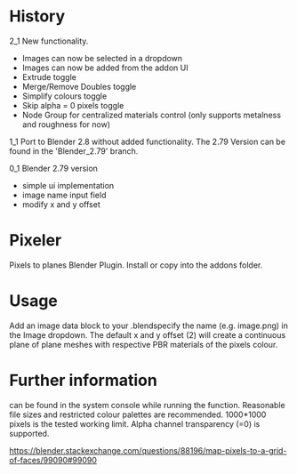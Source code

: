 # History

2_1
New functionality.
  - Images can now be selected in a dropdown
  - Images can now be added from the addon UI
  - Extrude toggle
  - Merge/Remove Doubles toggle
  - Simplify colours toggle
  - Skip alpha = 0 pixels toggle
  - Node Group for centralized materials control (only supports metalness and roughness for now)

1_1
Port to Blender 2.8 without added functionality. The 2.79 Version can be found in the 'Blender_2.79' branch.

0_1
Blender 2.79 version 
  - simple ui implementation
  - image name input field
  - modify x and y offset

# Pixeler
Pixels to planes Blender Plugin. Install or copy into the addons folder.

# Usage
Add an image data block to your .blendspecify the name (e.g. image.png) in the Image dropdown. The default x and y offset (2) will create a continuous plane of plane meshes with respective PBR materials of the pixels colour.

# Further information
can be found in the system console while running the function. Reasonable file sizes and restricted colour palettes are recommended. 1000*1000 pixels is the tested working limit. Alpha channel transparency (=0) is supported.

https://blender.stackexchange.com/questions/88196/map-pixels-to-a-grid-of-faces/99090#99090

